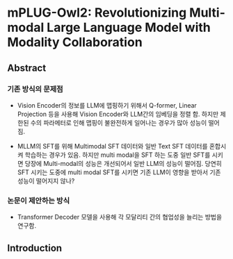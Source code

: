 # mPLUG-Owl2: Revolutionizing Multi-modal Large Language Model with Modality Collaboration

## Abstract

### 기존 방식의 문제점

- Vision Encoder의 정보를 LLM에 맵핑하기 위해서 Q-former, Linear Projection 등을 사용해 Vision Encoder와 LLM간의 임베딩을 정렬 함.
하지만 제한된 수의 파라메터로 인해 맵핑이 불완전하게 일어나는 경우가 많아 성능이 떨어짐.

- MLLM의 SFT를 위해 Multimodal SFT 데이터와 일반 Text SFT 데이터를 혼합시켜 학습하는 경우가 있음.
하지만 multi modal을 SFT 하는 도중 일반 SFT를 시키면 당장에 Multi-modal의 성능은 개선되어서 일반 LLM의 성능이 떨어짐.
당연히 SFT 시키는 도중에 multi modal SFT를 시키면 기존 LLM이 영향을 받아서 기존 성능이 떨어지지 않나?

### 논문이 제안하는 방식

- Transformer Decoder 모델을 사용해 각 모달리티 간의 협업성을 늘리는 방법을 연구함.

## Introduction
